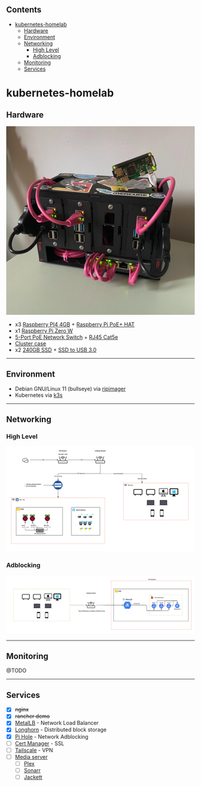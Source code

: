 <!-- START doctoc generated TOC please keep comment here to allow auto update -->
<!-- DON'T EDIT THIS SECTION, INSTEAD RE-RUN doctoc TO UPDATE -->
## Contents

- [kubernetes-homelab](#kubernetes-homelab)
  - [Hardware](#hardware)
  - [Environment](#environment)
  - [Networking](#networking)
    - [High Level](#high-level)
    - [Adblocking](#adblocking)
  - [Monitoring](#monitoring)
  - [Services](#services)

<!-- END doctoc generated TOC please keep comment here to allow auto update -->

# kubernetes-homelab
## Hardware
![](./.docs/pleiades.jpeg)
- x3 [Raspberry PI4 4GB](https://thepihut.com/products/raspberry-pi-4-model-b?variant=20064052740158&src=raspberrypi) + [Raspberry Pi PoE+ HAT](https://thepihut.com/products/raspberry-pi-poe-plus-hat?variant=39862446096579)
- x1 [Raspberry Pi Zero W](https://thepihut.com/products/raspberry-pi-zero-w)
- [5-Port PoE Network Switch](https://www.amazon.co.uk/dp/B08D9G7WPN?psc=1&ref=ppx_yo2ov_dt_b_product_details) + [RJ45 Cat5e](https://thepihut.com/products/rj45-cat5e-ethernet-lan-cable-2m-pink?variant=20063167709246#product-reviews)
- [Cluster case](https://thepihut.com/products/complete-enclosure-for-raspberry-pi-clusters)
- x2 [240GB SSD](https://www.amazon.co.uk/dp/B076Y374ZH?psc=1&ref=ppx_yo2ov_dt_b_product_details) + [SSD to USB 3.0](https://thepihut.com/products/ssd-to-usb-3-0-cable-for-raspberry-pi?variant=38191015559363)

---

## Environment
- Debian GNU/Linux 11 (bullseye) via [ripimager](https://github.com/raspberrypi/rpi-imager)
- Kubernetes via [k3s](https://k3s.io/)

---

## Networking

### High Level
![](./.docs/networking.jpg)


### Adblocking
![](./.docs/adblocking.jpg)

---

## Monitoring

@TODO

---
## Services
- [x] ~~nginx~~
- [x] ~~rancher demo~~
- [x] [MetalLB](https://metallb.universe.tf/) - Network Load Balancer
- [x] [Longhorn](https://longhorn.io/) - Distributed block storage
- [x] [Pi Hole](https://pi-hole.net/) - Network Adblocking
- [ ] [Cert Manager](https://cert-manager.io/docs/installation/) - SSL
- [ ] [Tailscale](https://tailscale.com/) - VPN
- [ ] [Media server](https://www.reddit.com/r/kubernetes/comments/rtiexk/k8smediaserveroperator_your_allinone_resource_for/)
  - [ ] [Plex](https://www.plex.tv/)
  - [ ] [Sonarr](https://sonarr.tv/)
  - [ ] [Jackett](https://github.com/Jackett/Jackett)
